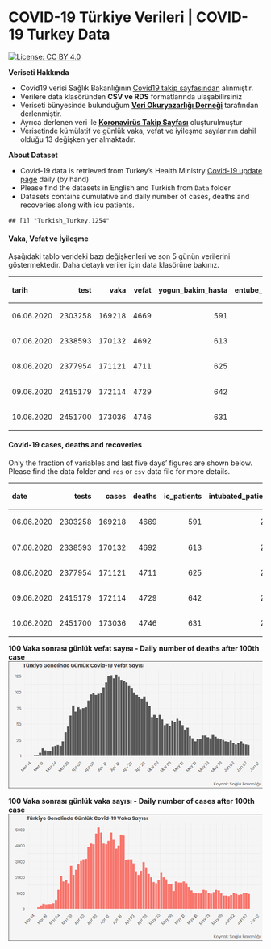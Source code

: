 COVID-19 Türkiye Verileri | COVID-19 Turkey Data
================

[![License: CC
BY 4.0](https://img.shields.io/badge/License-CC%20BY%204.0-lightgrey.svg)](https://creativecommons.org/licenses/by/4.0/deed.es)

**Veriseti Hakkında**

  - Covid19 verisi Sağlık Bakanlığının [Covid19 takip
    sayfasından](https://covid19.saglik.gov.tr/) alınmıştır.
  - Verilere data klasöründen **CSV ve RDS** formatlarında
    ulaşabilirsiniz
  - Veriseti bünyesinde bulunduğum **[Veri Okuryazarlığı
    Derneği](https://twitter.com/voydorg)** tarafından derlenmiştir.
  - Ayrıca derlenen veri ile **[Koronavirüs Takip
    Sayfası](https://veribulteni.voyd.org.tr/koronavirus-takip/)**
    oluşturulmuştur
  - Verisetinde kümülatif ve günlük vaka, vefat ve iyileşme sayılarının
    dahil olduğu 13 değişken yer almaktadır.

**About Dataset**

  - Covid-19 data is retrieved from Turkey’s Health Ministry [Covid-19
    update page](https://covid19.saglik.gov.tr/) daily (by hand)
  - Please find the datasets in English and Turkish from `Data` folder
  - Datasets contains cumulative and daily number of cases, deaths and
    recoveries along with icu patients.

<!-- end list -->

    ## [1] "Turkish_Turkey.1254"

#### Vaka, Vefat ve İyileşme

Aşağıdaki tablo verideki bazı değişkenleri ve son 5 günün verilerini
göstermektedir. Daha detaylı veriler için data klasörüne bakınız.

<table>

<thead>

<tr>

<th style="text-align:left;">

tarih

</th>

<th style="text-align:right;">

test

</th>

<th style="text-align:right;">

vaka

</th>

<th style="text-align:right;">

vefat

</th>

<th style="text-align:right;">

yogun\_bakim\_hasta

</th>

<th style="text-align:right;">

entube\_hasta

</th>

<th style="text-align:right;">

iyilesme

</th>

<th style="text-align:right;">

gunluk\_vefat

</th>

<th style="text-align:right;">

gunluk\_vaka

</th>

</tr>

</thead>

<tbody>

<tr>

<td style="text-align:left;">

06.06.2020

</td>

<td style="text-align:right;">

2303258

</td>

<td style="text-align:right;">

169218

</td>

<td style="text-align:right;">

4669

</td>

<td style="text-align:right;">

591

</td>

<td style="text-align:right;">

264

</td>

<td style="text-align:right;">

135322

</td>

<td style="text-align:right;">

21

</td>

<td style="text-align:right;">

878

</td>

</tr>

<tr>

<td style="text-align:left;">

07.06.2020

</td>

<td style="text-align:right;">

2338593

</td>

<td style="text-align:right;">

170132

</td>

<td style="text-align:right;">

4692

</td>

<td style="text-align:right;">

613

</td>

<td style="text-align:right;">

274

</td>

<td style="text-align:right;">

137969

</td>

<td style="text-align:right;">

23

</td>

<td style="text-align:right;">

914

</td>

</tr>

<tr>

<td style="text-align:left;">

08.06.2020

</td>

<td style="text-align:right;">

2377954

</td>

<td style="text-align:right;">

171121

</td>

<td style="text-align:right;">

4711

</td>

<td style="text-align:right;">

625

</td>

<td style="text-align:right;">

261

</td>

<td style="text-align:right;">

141380

</td>

<td style="text-align:right;">

19

</td>

<td style="text-align:right;">

989

</td>

</tr>

<tr>

<td style="text-align:left;">

09.06.2020

</td>

<td style="text-align:right;">

2415179

</td>

<td style="text-align:right;">

172114

</td>

<td style="text-align:right;">

4729

</td>

<td style="text-align:right;">

642

</td>

<td style="text-align:right;">

281

</td>

<td style="text-align:right;">

144598

</td>

<td style="text-align:right;">

18

</td>

<td style="text-align:right;">

993

</td>

</tr>

<tr>

<td style="text-align:left;">

10.06.2020

</td>

<td style="text-align:right;">

2451700

</td>

<td style="text-align:right;">

173036

</td>

<td style="text-align:right;">

4746

</td>

<td style="text-align:right;">

631

</td>

<td style="text-align:right;">

280

</td>

<td style="text-align:right;">

146839

</td>

<td style="text-align:right;">

17

</td>

<td style="text-align:right;">

922

</td>

</tr>

</tbody>

</table>

#### Covid-19 cases, deaths and recoveries

Only the fraction of variables and last five days’ figures are shown
below. Please find the data folder and `rds` or `csv` data file for more
details.

<table>

<thead>

<tr>

<th style="text-align:left;">

date

</th>

<th style="text-align:right;">

tests

</th>

<th style="text-align:right;">

cases

</th>

<th style="text-align:right;">

deaths

</th>

<th style="text-align:right;">

ic\_patients

</th>

<th style="text-align:right;">

intubated\_patients

</th>

<th style="text-align:right;">

recovered

</th>

<th style="text-align:right;">

daily\_death

</th>

<th style="text-align:right;">

daily\_case

</th>

</tr>

</thead>

<tbody>

<tr>

<td style="text-align:left;">

06.06.2020

</td>

<td style="text-align:right;">

2303258

</td>

<td style="text-align:right;">

169218

</td>

<td style="text-align:right;">

4669

</td>

<td style="text-align:right;">

591

</td>

<td style="text-align:right;">

264

</td>

<td style="text-align:right;">

135322

</td>

<td style="text-align:right;">

21

</td>

<td style="text-align:right;">

878

</td>

</tr>

<tr>

<td style="text-align:left;">

07.06.2020

</td>

<td style="text-align:right;">

2338593

</td>

<td style="text-align:right;">

170132

</td>

<td style="text-align:right;">

4692

</td>

<td style="text-align:right;">

613

</td>

<td style="text-align:right;">

274

</td>

<td style="text-align:right;">

137969

</td>

<td style="text-align:right;">

23

</td>

<td style="text-align:right;">

914

</td>

</tr>

<tr>

<td style="text-align:left;">

08.06.2020

</td>

<td style="text-align:right;">

2377954

</td>

<td style="text-align:right;">

171121

</td>

<td style="text-align:right;">

4711

</td>

<td style="text-align:right;">

625

</td>

<td style="text-align:right;">

261

</td>

<td style="text-align:right;">

141380

</td>

<td style="text-align:right;">

19

</td>

<td style="text-align:right;">

989

</td>

</tr>

<tr>

<td style="text-align:left;">

09.06.2020

</td>

<td style="text-align:right;">

2415179

</td>

<td style="text-align:right;">

172114

</td>

<td style="text-align:right;">

4729

</td>

<td style="text-align:right;">

642

</td>

<td style="text-align:right;">

281

</td>

<td style="text-align:right;">

144598

</td>

<td style="text-align:right;">

18

</td>

<td style="text-align:right;">

993

</td>

</tr>

<tr>

<td style="text-align:left;">

10.06.2020

</td>

<td style="text-align:right;">

2451700

</td>

<td style="text-align:right;">

173036

</td>

<td style="text-align:right;">

4746

</td>

<td style="text-align:right;">

631

</td>

<td style="text-align:right;">

280

</td>

<td style="text-align:right;">

146839

</td>

<td style="text-align:right;">

17

</td>

<td style="text-align:right;">

922

</td>

</tr>

</tbody>

</table>

**100 Vaka sonrası günlük vefat sayısı - Daily number of deaths after
100th case** ![](README_files/figure-gfm/unnamed-chunk-4-1.png)<!-- -->

**100 Vaka sonrası günlük vaka sayısı - Daily number of cases after
100th case** ![](README_files/figure-gfm/unnamed-chunk-5-1.png)<!-- -->

